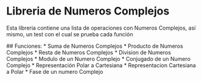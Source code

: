 # Libreria de Numeros Complejos
<p> Esta libreria contiene una lista de operaciones con Numeros Complejos, así mismo, un test con el 
  cual se prueba cada función</p>
## Funciones:
* Suma de Numeros Complejos
* Producto de Numeros Complejos
* Resta de Numeros Complejos
* Division de Numeros Complejos
* Modulo de un Numero Complejo
* Conjugado de un Numero Complejo
* Representación Polar a Cartesiana
* Representacion Cartesiana a Polar
* Fase de un numero Complejo
